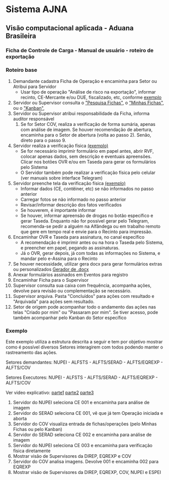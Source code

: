 # Sistema AJNA

## Visão computacional aplicada - Aduana Brasileira

### Ficha de Controle de Carga - Manual de usuário - roteiro de exportação

### Roteiro base

1. Demandante cadastra Ficha de Operação e encaminha para Setor ou Atribui para Servidor
    * Usar tipo de operação "Análise de risco na exportação", informar recinto, CE-Mercante e/ou DUE, fiscalizado, etc, 
   conforme [exemplo](../exemplos/fluxo_importacao/221ba.md) 
2. Servidor ou Supervisor consulta o ["Pesquisa Fichas"](../pesquisas/pesquisa.md), 
o ["Minhas Fichas"](../pesquisas/minhasfichas.md),
 ou o ["Kanban"](../pesquisas/kanban.md), 
3. Servidor ou Supervisor atribui responsabilidade da Ficha, informa auditor responsável
    1. Se for Setor COV, realiza a verificação de forma sumária, apenas com análise de imagem. 
 Se houver recomendação de abertura, encaminha para o Setor de abertura (volta ao passo 2).
 Senão, direto para o passo 9.
4. Servidor realiza a verificação física [(exemplo)](../exemplos/fluxo_importacao/221bb.md)
    * Se for necessário imprimir formulário em papel antes, abrir RVF, colocar apenas dados, sem descrição 
   e eventuais apreensões. Clicar nos botões OVR e/ou em Taseda para gerar os formulários pelo Sistema
    * O Servidor também pode realizar a verificação física pelo celular (ver manuais sobre interface Telegram)
5. Servidor preenche tela da verificação física [(exemplo)](../images/rvf.png)
    * Informar dados (CE, contêiner, etc) se não informados no passo anterior
    * Carregar fotos se não informado no passo anterior
    * Revisar/informar descrição dos fatos verificados
    * Se houverem, é importante informar
    * Se houver, informar apreensão de drogas no botão específico e gerar Taseda. Enquanto não for possível gerar pelo Telegram,
   recomenda-se pedir a alguém na Alfândega ou em trabalho remoto que gere em tempo real e envie para o Recinto para impressão. 
6. Encaminhar OVR e Taseda para assinatura, no canal específico
    * A recomendação é imprimir antes ou na hora o Taseda pelo Sistema, e preencher em papel, pegando as assinaturas.
    * Já o OVR, gerar depois, já com todas as informações no Sistema, e mandar pelo e-Assina para o Recinto
7. Se houver necessidade, utilizar gera docx para gerar formulários extras ou personalizados [Gerador de .docx](../../exemplos/gera_docx/)
8. Anexar formulários assinados em Eventos para registro 
9. Encaminhar Ficha para o Supervisor
10. Supervisor consulta sua caixa com frequência, acompanha ações, devolve para revisão ou complementação se necessário.
11. Supervisor arquiva. Pasta "Concluídos" para ações com resultado e "Arquivada" para ações sem resultado.
12. Setor de origem pode acompanhar todo o andamento das ações nas telas "Criado por mim" ou "Passaram por mim". Se tiver 
acesso, pode também acompanhar pelo Kanban do Setor específico

### Exemplo

Este exemplo utiliza a estrutura descrita a seguir e tem por objetivo mostrar como é possível
diversos Setores interagirem com todos podendo manter o rastreamento das ações.

Setores demandantes:  NUPEI - ALFSTS - ALFTS/SERAD - ALFTS/EQREXP - ALFTS/COV

Setores Executores: NUPEI - ALFSTS - ALFTS/SERAD - ALFTS/EQREXP - ALFTS/COV

Ver video explicativo: [parte1](parte1.mp4)  [parte2](parte2.mp4)  [parte3](parte3.mp4)

1. Servidor do NUPEI seleciona CE 001 e encaminha para análise de imagem
2. Servidor do SERAD seleciona CE 001, vê que já tem Operação iniciada e aborta
3. Servidor do COV visualiza entrada de fichas/operações (pelo Minhas Fichas ou pelo Kanban)
4. Servidor do SERAD seleciona CE 002 e encaminha para análise de imagem
5. Servidor do NUPEI seleciona CE 003 e encaminha para verificação física diretamente
6. Mostrar visão de Supervisores da DIREP, EQREXP e COV
7. Servidor do COV analisa imagens. Devolve 001 e encaminha 002 para EQREXP
8. Mostrar visão de Supervisores da DIREP, EQREXP, COV, NUPEI e ESPEI
